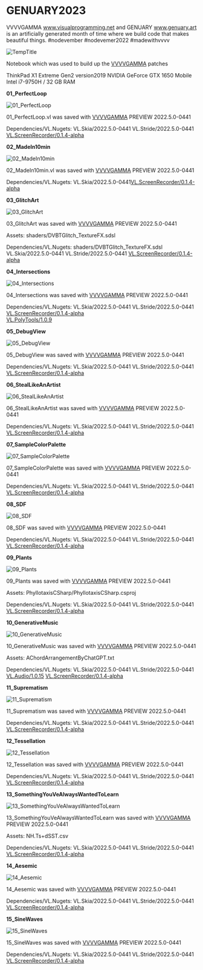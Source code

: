 # GENUARY2023
VVVVGAMMA www.visualprogramming.net and GENUARY www.genuary.art is an artificially generated month of time where we build code that makes beautiful things.
\#nodevember #nodevemer2022 #madewithvvvv

![TempTitle](TempTitle.jpg)

Notebook which was used to build up the [VVVVGAMMA](https://www.visualprogramming.net/) patches

ThinkPad X1 Extreme Gen2 version2019
NVIDIA GeForce GTX 1650 Mobile
Intel i7-9750H / 32 GB RAM

**01_PerfectLoop**

![01_PerfectLoop](/01_PerfectLoop/01_PerfectLoop.jpg)

01_PerfectLoop.vl was saved with [VVVVGAMMA](https://www.visualprogramming.net/) PREVIEW 2022.5.0-0441

Dependencies/VL.Nugets:
VL.Skia/2022.5.0-0441
VL.Stride/2022.5.0-0441
[VL.ScreenRecorder/0.1.4-alpha](https://www.nuget.org/packages/VL.ScreenRecorder)

**02_MadeIn10min**

![02_MadeIn10min](/02_MadeIn10min/02_MadeIn10min.jpg)

02_MadeIn10min.vl was saved with [VVVVGAMMA](https://www.visualprogramming.net/) PREVIEW 2022.5.0-0441

Dependencies/VL.Nugets:
VL.Skia/2022.5.0-0441[VL.ScreenRecorder/0.1.4-alpha](https://www.nuget.org/packages/VL.ScreenRecorder)

**03_GlitchArt**

![03_GlitchArt](/03_GlitchArt/03_GlitchArt.jpg)

03_GlitchArt was saved with [VVVVGAMMA](https://www.visualprogramming.net/) PREVIEW 2022.5.0-0441

Assets:
shaders/DVBTGlitch_TextureFX.sdsl

Dependencies/VL.Nugets:
shaders/DVBTGlitch_TextureFX.sdsl
VL.Skia/2022.5.0-0441
VL.Stride/2022.5.0-0441
[VL.ScreenRecorder/0.1.4-alpha](https://www.nuget.org/packages/VL.ScreenRecorder)

**04_Intersections**

![04_Intersections](/04_Intersections/04_Intersections.jpg)

04_Intersections was saved with [VVVVGAMMA](https://www.visualprogramming.net/) PREVIEW 2022.5.0-0441

Dependencies/VL.Nugets:
VL.Skia/2022.5.0-0441
VL.Stride/2022.5.0-0441
[VL.ScreenRecorder/0.1.4-alpha](https://www.nuget.org/packages/VL.ScreenRecorder)  
[VL.PolyTools/1.0.9](https://www.nuget.org/packages/VL.PolyTools)

**05_DebugView**

![05_DebugView](/05_DebugView/05_DebugView.jpg)

05_DebugView was saved with [VVVVGAMMA](https://www.visualprogramming.net/) PREVIEW 2022.5.0-0441

Dependencies/VL.Nugets:
VL.Skia/2022.5.0-0441
VL.Stride/2022.5.0-0441
[VL.ScreenRecorder/0.1.4-alpha](https://www.nuget.org/packages/VL.ScreenRecorder)

**06_StealLikeAnArtist**

![06_StealLikeAnArtist](/06_StealLikeAnArtist/06_StealLikeAnArtist.jpg)

06_StealLikeAnArtist was saved with [VVVVGAMMA](https://www.visualprogramming.net/) PREVIEW 2022.5.0-0441

Dependencies/VL.Nugets:
VL.Skia/2022.5.0-0441
VL.Stride/2022.5.0-0441
[VL.ScreenRecorder/0.1.4-alpha](https://www.nuget.org/packages/VL.ScreenRecorder)  

**07_SampleColorPalette**

![07_SampleColorPalette](/07_SampleColorPalette/07_SampleColorPalette.jpg)

07_SampleColorPalette was saved with [VVVVGAMMA](https://www.visualprogramming.net/) PREVIEW 2022.5.0-0441

Dependencies/VL.Nugets:
VL.Skia/2022.5.0-0441
VL.Stride/2022.5.0-0441
[VL.ScreenRecorder/0.1.4-alpha](https://www.nuget.org/packages/VL.ScreenRecorder)

**08_SDF**

![08_SDF](/08_SDF/08_SDF.jpg)

08_SDF was saved with [VVVVGAMMA](https://www.visualprogramming.net/) PREVIEW 2022.5.0-0441

Dependencies/VL.Nugets:
VL.Skia/2022.5.0-0441
VL.Stride/2022.5.0-0441
[VL.ScreenRecorder/0.1.4-alpha](https://www.nuget.org/packages/VL.ScreenRecorder)

**09_Plants**

![09_Plants](/09_Plants/09_Plants.jpg)

09_Plants was saved with [VVVVGAMMA](https://www.visualprogramming.net/) PREVIEW 2022.5.0-0441

Assets:
PhyllotaxisCSharp/PhyllotaxisCSharp.csproj

Dependencies/VL.Nugets:
VL.Skia/2022.5.0-0441
VL.Stride/2022.5.0-0441
[VL.ScreenRecorder/0.1.4-alpha](https://www.nuget.org/packages/VL.ScreenRecorder)  

**10_GenerativeMusic**

![10_GenerativeMusic](/10_GenerativeMusic/10_GenerativeMusic.jpg)

10_GenerativeMusic was saved with [VVVVGAMMA](https://www.visualprogramming.net/) PREVIEW 2022.5.0-0441

Assets:
AChordArrangementByChatGPT.txt

Dependencies/VL.Nugets:
VL.Skia/2022.5.0-0441
VL.Stride/2022.5.0-0441
[VL.Audio/1.0.15](https://www.nuget.org/packages/VL.Audio)
[VL.ScreenRecorder/0.1.4-alpha](https://www.nuget.org/packages/VL.ScreenRecorder)  

**11_Suprematism**

![11_Suprematism](/11_Suprematism/11_Suprematism.jpg)

11_Suprematism was saved with [VVVVGAMMA](https://www.visualprogramming.net/) PREVIEW 2022.5.0-0441

Dependencies/VL.Nugets:
VL.Skia/2022.5.0-0441
VL.Stride/2022.5.0-0441
[VL.ScreenRecorder/0.1.4-alpha](https://www.nuget.org/packages/VL.ScreenRecorder)  

**12_Tessellation**

![12_Tessellation](/12_Tessellation/12_Tessellation.jpg)

12_Tessellation was saved with [VVVVGAMMA](https://www.visualprogramming.net/) PREVIEW 2022.5.0-0441

Dependencies/VL.Nugets:
VL.Skia/2022.5.0-0441
VL.Stride/2022.5.0-0441
[VL.ScreenRecorder/0.1.4-alpha](https://www.nuget.org/packages/VL.ScreenRecorder)  

**13_SomethingYouVeAlwaysWantedToLearn**

![13_SomethingYouVeAlwaysWantedToLearn](/13_SomethingYouVeAlwaysWantedToLearn/13_SomethingYouVeAlwaysWantedToLearn.jpg)

13_SomethingYouVeAlwaysWantedToLearn was saved with [VVVVGAMMA](https://www.visualprogramming.net/) PREVIEW 2022.5.0-0441

Assets:
NH.Ts+dSST.csv

Dependencies/VL.Nugets:
VL.Skia/2022.5.0-0441
VL.Stride/2022.5.0-0441
[VL.ScreenRecorder/0.1.4-alpha](https://www.nuget.org/packages/VL.ScreenRecorder)  

**14_Aesemic**

![14_Aesemic](/14_Aesemic/14_Aesemic.jpg)

14_Aesemic was saved with [VVVVGAMMA](https://www.visualprogramming.net/) PREVIEW 2022.5.0-0441

Dependencies/VL.Nugets:
VL.Skia/2022.5.0-0441
VL.Stride/2022.5.0-0441
[VL.ScreenRecorder/0.1.4-alpha](https://www.nuget.org/packages/VL.ScreenRecorder)  

**15_SineWaves**

![15_SineWaves](/15_SineWaves/15_SineWaves.jpg)

15_SineWaves was saved with [VVVVGAMMA](https://www.visualprogramming.net/) PREVIEW 2022.5.0-0441

Dependencies/VL.Nugets:
VL.Skia/2022.5.0-0441
VL.Stride/2022.5.0-0441
[VL.ScreenRecorder/0.1.4-alpha](https://www.nuget.org/packages/VL.ScreenRecorder)  
